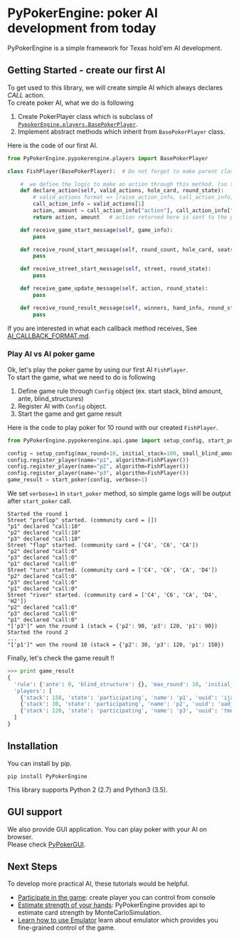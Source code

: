 # PyPokerEngine: poker AI development from today
PyPokerEngine is a simple framework for Texas hold'em AI development.

## Getting Started - create our first AI
To get used to this library, we will create simple AI which always declares *CALL* action.  
To create poker AI, what we do is following

1. Create PokerPlayer class which is subclass of [`PypokerEngine.players.BasePokerPlayer`](https://github.com/ishikota/PyPokerEngine/blob/master/pypokerengine/players.py).
2. Implement abstract methods which inherit from `BasePokerPlayer` class.

Here is the code of our first AI.  

```python
from PyPokerEngine.pypokerengine.players import BasePokerPlayer

class FishPlayer(BasePokerPlayer):  # Do not forget to make parent class as "BasePokerPlayer"

    #  we define the logic to make an action through this method. (so this method would be the core of your AI)
    def declare_action(self, valid_actions, hole_card, round_state):
        # valid_actions format => [raise_action_info, call_action_info, fold_action_info]
        call_action_info = valid_actions[1]
        action, amount = call_action_info["action"], call_action_info["amount"]
        return action, amount   # action returned here is sent to the poker engine

    def receive_game_start_message(self, game_info):
        pass

    def receive_round_start_message(self, round_count, hole_card, seats):
        pass

    def receive_street_start_message(self, street, round_state):
        pass

    def receive_game_update_message(self, action, round_state):
        pass

    def receive_round_result_message(self, winners, hand_info, round_state):
        pass
```
If you are interested in what each callback method receives, See [AI_CALLBACK_FORMAT.md](https://github.com/ishikota/PyPokerEngine/blob/master/AI_CALLBACK_FORMAT.md).

### Play AI vs AI poker game
Ok, let's play the poker game by using our first AI `FishPlayer`.  
To start the game, what we need to do is following

1. Define game rule through `Config` object (ex. start stack, blind amount, ante, blind_structures)
2. Register AI with `Config` object.
3. Start the game and get game result

Here is the code to play poker for 10 round with our created `FishPlayer`.
```python
from PyPokerEngine.pypokerengine.api.game import setup_config, start_poker

config = setup_config(max_round=10, initial_stack=100, small_blind_amount=5)
config.register_player(name="p1", algorithm=FishPlayer())
config.register_player(name="p2", algorithm=FishPlayer())
config.register_player(name="p3", algorithm=FishPlayer())
game_result = start_poker(config, verbose=1)
```
We set `verbose=1` in `start_poker` method, so simple game logs will be output after `start_poker` call.
```
Started the round 1
Street "preflop" started. (community card = [])
"p1" declared "call:10"
"p2" declared "call:10"
"p3" declared "call:10"
Street "flop" started. (community card = ['C4', 'C6', 'CA'])
"p2" declared "call:0"
"p3" declared "call:0"
"p1" declared "call:0"
Street "turn" started. (community card = ['C4', 'C6', 'CA', 'D4'])
"p2" declared "call:0"
"p3" declared "call:0"
"p1" declared "call:0"
Street "river" started. (community card = ['C4', 'C6', 'CA', 'D4', 'H2'])
"p2" declared "call:0"
"p3" declared "call:0"
"p1" declared "call:0"
"['p3']" won the round 1 (stack = {'p2': 90, 'p3': 120, 'p1': 90})
Started the round 2
...
"['p1']" won the round 10 (stack = {'p2': 30, 'p3': 120, 'p1': 150})
```
Finally, let's check the game result !!
```python
>>> print game_result
{
  'rule': {'ante': 0, 'blind_structure': {}, 'max_round': 10, 'initial_stack': 100, 'small_blind_amount': 5},
  'players': [
    {'stack': 150, 'state': 'participating', 'name': 'p1', 'uuid': 'ijaukuognlkplasfspehcp'},
    {'stack': 30, 'state': 'participating', 'name': 'p2', 'uuid': 'uadjzyetdwsaxzflrdsysj'},
    {'stack': 120, 'state': 'participating', 'name': 'p3', 'uuid': 'tmnkoazoqitkzcreihrhao'}
  ]
}
```

## Installation
You can install by pip.
```
pip install PyPokerEngine
```
This library supports Python 2 (2.7) and Python3 (3.5).

## GUI support
We also provide GUI application. You can play poker with your AI on browser.  
Please check [PyPokerGUI](https://github.com/ishikota/PyPokerGUI).

## Next Steps
To develop more practical AI, these tutorials would be helpful.

- [Participate in the game](./tutorial/participate_in_the_game.md): create player you can control from console
- [Estimate strength of your hands](./tutorial/estimate_card_strength.md): PyPokerEngine provides api to estimate card strength by MonteCarloSimulation.
- [Learn how to use Emulator](./documentation/about_emulator.md) learn about emulator which provides you fine-grained control of the game.

